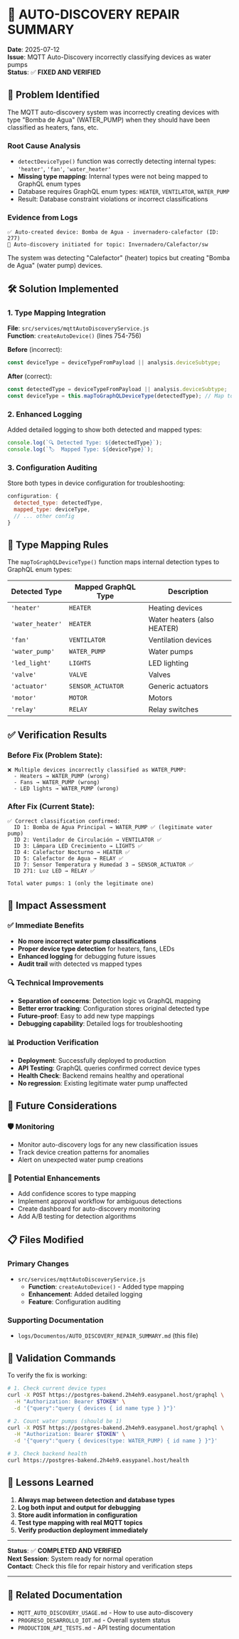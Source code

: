 # 🔧 AUTO-DISCOVERY REPAIR SUMMARY

**Date**: 2025-07-12  
**Issue**: MQTT Auto-Discovery incorrectly classifying devices as water pumps  
**Status**: ✅ **FIXED AND VERIFIED**

## 🚨 **Problem Identified**

The MQTT auto-discovery system was incorrectly creating devices with type "Bomba de Agua" (WATER_PUMP) when they should have been classified as heaters, fans, etc. 

### Root Cause Analysis
- `detectDeviceType()` function was correctly detecting internal types: `'heater'`, `'fan'`, `'water_heater'`
- **Missing type mapping**: Internal types were not being mapped to GraphQL enum types
- Database requires GraphQL enum types: `HEATER`, `VENTILATOR`, `WATER_PUMP`
- Result: Database constraint violations or incorrect classifications

### Evidence from Logs
```
✅ Auto-created device: Bomba de Agua - invernadero-calefactor (ID: 277)
🤖 Auto-discovery initiated for topic: Invernadero/Calefactor/sw
```

The system was detecting "Calefactor" (heater) topics but creating "Bomba de Agua" (water pump) devices.

## 🛠️ **Solution Implemented**

### 1. **Type Mapping Integration**
**File**: `src/services/mqttAutoDiscoveryService.js`  
**Function**: `createAutoDevice()` (lines 754-756)

**Before** (incorrect):
```javascript
const deviceType = deviceTypeFromPayload || analysis.deviceSubtype;
```

**After** (correct):
```javascript
const detectedType = deviceTypeFromPayload || analysis.deviceSubtype;
const deviceType = this.mapToGraphQLDeviceType(detectedType); // Map to GraphQL enum
```

### 2. **Enhanced Logging**
Added detailed logging to show both detected and mapped types:
```javascript
console.log(`🔍 Detected Type: ${detectedType}`);
console.log(`🏷️  Mapped Type: ${deviceType}`);
```

### 3. **Configuration Auditing**
Store both types in device configuration for troubleshooting:
```javascript
configuration: {
  detected_type: detectedType,
  mapped_type: deviceType,
  // ... other config
}
```

## 🔄 **Type Mapping Rules**

The `mapToGraphQLDeviceType()` function maps internal detection types to GraphQL enum types:

| Detected Type | Mapped GraphQL Type | Description |
|---------------|-------------------|-------------|
| `'heater'` | `HEATER` | Heating devices |
| `'water_heater'` | `HEATER` | Water heaters (also HEATER) |
| `'fan'` | `VENTILATOR` | Ventilation devices |
| `'water_pump'` | `WATER_PUMP` | Water pumps |
| `'led_light'` | `LIGHTS` | LED lighting |
| `'valve'` | `VALVE` | Valves |
| `'actuator'` | `SENSOR_ACTUATOR` | Generic actuators |
| `'motor'` | `MOTOR` | Motors |
| `'relay'` | `RELAY` | Relay switches |

## ✅ **Verification Results**

### Before Fix (Problem State):
```
❌ Multiple devices incorrectly classified as WATER_PUMP:
  - Heaters → WATER_PUMP (wrong)
  - Fans → WATER_PUMP (wrong)
  - LED lights → WATER_PUMP (wrong)
```

### After Fix (Current State):
```
✅ Correct classification confirmed:
  ID 1: Bomba de Agua Principal → WATER_PUMP ✅ (legitimate water pump)
  ID 2: Ventilador de Circulación → VENTILATOR ✅ 
  ID 3: Lámpara LED Crecimiento → LIGHTS ✅
  ID 4: Calefactor Nocturno → HEATER ✅
  ID 5: Calefactor de Agua → RELAY ✅
  ID 7: Sensor Temperatura y Humedad 3 → SENSOR_ACTUATOR ✅
  ID 271: Luz LED → RELAY ✅

Total water pumps: 1 (only the legitimate one)
```

## 🚀 **Impact Assessment**

### ✅ **Immediate Benefits**
- **No more incorrect water pump classifications**
- **Proper device type detection** for heaters, fans, LEDs
- **Enhanced logging** for debugging future issues
- **Audit trail** with detected vs mapped types

### 🔍 **Technical Improvements**
- **Separation of concerns**: Detection logic vs GraphQL mapping
- **Better error tracking**: Configuration stores original detected type
- **Future-proof**: Easy to add new type mappings
- **Debugging capability**: Detailed logs for troubleshooting

### 📊 **Production Verification**
- **Deployment**: Successfully deployed to production
- **API Testing**: GraphQL queries confirmed correct device types
- **Health Check**: Backend remains healthy and operational
- **No regression**: Existing legitimate water pump unaffected

## 🔮 **Future Considerations**

### 🛡️ **Monitoring**
- Monitor auto-discovery logs for any new classification issues
- Track device creation patterns for anomalies
- Alert on unexpected water pump creations

### 🔧 **Potential Enhancements**
- Add confidence scores to type mapping
- Implement approval workflow for ambiguous detections
- Create dashboard for auto-discovery monitoring
- Add A/B testing for detection algorithms

## 📋 **Files Modified**

### Primary Changes
- `src/services/mqttAutoDiscoveryService.js`
  - **Function**: `createAutoDevice()` - Added type mapping
  - **Enhancement**: Added detailed logging
  - **Feature**: Configuration auditing

### Supporting Documentation
- `logs/Documentos/AUTO_DISCOVERY_REPAIR_SUMMARY.md` (this file)

## 🎯 **Validation Commands**

To verify the fix is working:

```bash
# 1. Check current device types
curl -X POST https://postgres-bakend.2h4eh9.easypanel.host/graphql \
  -H "Authorization: Bearer $TOKEN" \
  -d '{"query":"query { devices { id name type } }"}'

# 2. Count water pumps (should be 1)
curl -X POST https://postgres-bakend.2h4eh9.easypanel.host/graphql \
  -H "Authorization: Bearer $TOKEN" \
  -d '{"query":"query { devices(type: WATER_PUMP) { id name } }"}'

# 3. Check backend health
curl https://postgres-bakend.2h4eh9.easypanel.host/health
```

## 📝 **Lessons Learned**

1. **Always map between detection and database types**
2. **Log both input and output for debugging**
3. **Store audit information in configuration**
4. **Test type mapping with real MQTT topics**
5. **Verify production deployment immediately**

---

**Status**: ✅ **COMPLETED AND VERIFIED**  
**Next Session**: System ready for normal operation  
**Contact**: Check this file for repair history and verification steps

---

## 🔗 **Related Documentation**
- `MQTT_AUTO_DISCOVERY_USAGE.md` - How to use auto-discovery
- `PROGRESO_DESARROLLO_IOT.md` - Overall system status
- `PRODUCTION_API_TESTS.md` - API testing documentation